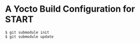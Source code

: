 A Yocto Build Configuration for START
=====================================

```
$ git submodule init
$ git submodule update
```
